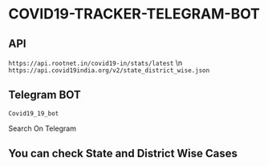 # COVID19-TRACKER-TELEGRAM-BOT

## API
`https://api.rootnet.in/covid19-in/stats/latest` \n
`https://api.covid19india.org/v2/state_district_wise.json`


## Telegram BOT

`Covid19_19_bot`

Search On Telegram

## You can check State and District Wise Cases
